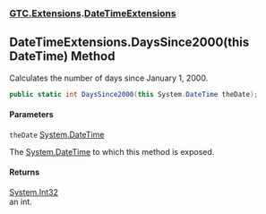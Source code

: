 ### [GTC.Extensions](GTC.Extensions.md 'GTC.Extensions').[DateTimeExtensions](GTC.Extensions.DateTimeExtensions.md 'GTC.Extensions.DateTimeExtensions')

## DateTimeExtensions.DaysSince2000(this DateTime) Method

Calculates the number of days since January 1, 2000.

```csharp
public static int DaysSince2000(this System.DateTime theDate);
```
#### Parameters

<a name='GTC.Extensions.DateTimeExtensions.DaysSince2000(thisSystem.DateTime).theDate'></a>

`theDate` [System.DateTime](https://docs.microsoft.com/en-us/dotnet/api/System.DateTime 'System.DateTime')

The [System.DateTime](https://docs.microsoft.com/en-us/dotnet/api/System.DateTime 'System.DateTime') to which this method is exposed.

#### Returns
[System.Int32](https://docs.microsoft.com/en-us/dotnet/api/System.Int32 'System.Int32')  
an int.